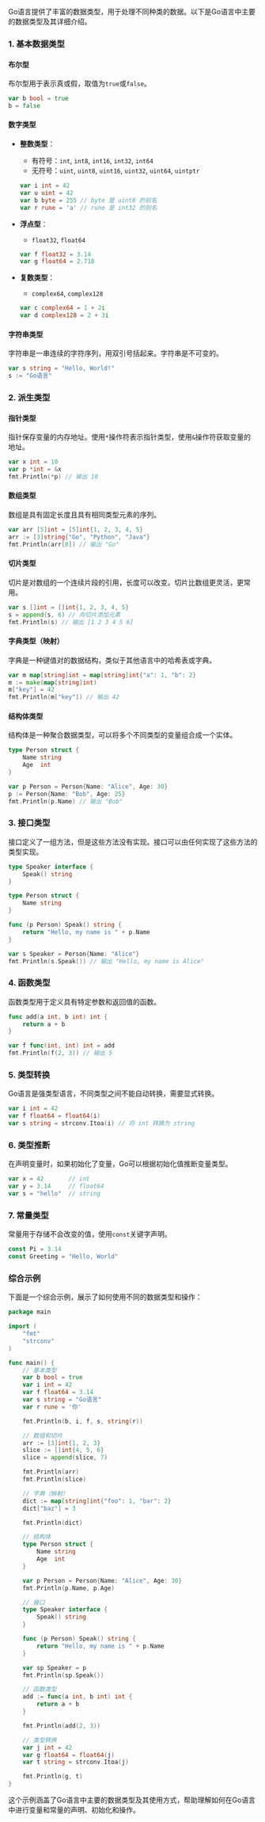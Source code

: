Go语言提供了丰富的数据类型，用于处理不同种类的数据。以下是Go语言中主要的数据类型及其详细介绍。

### 1. 基本数据类型

#### 布尔型

布尔型用于表示真或假，取值为`true`或`false`。

```go
var b bool = true
b = false
```

#### 数字类型

- **整数类型**：
  - 有符号：`int`, `int8`, `int16`, `int32`, `int64`
  - 无符号：`uint`, `uint8`, `uint16`, `uint32`, `uint64`, `uintptr`

  ```go
  var i int = 42
  var u uint = 42
  var b byte = 255 // byte 是 uint8 的别名
  var r rune = 'a' // rune 是 int32 的别名
  ```

- **浮点型**：
  - `float32`, `float64`

  ```go
  var f float32 = 3.14
  var g float64 = 2.718
  ```

- **复数类型**：
  - `complex64`, `complex128`

  ```go
  var c complex64 = 1 + 2i
  var d complex128 = 2 + 3i
  ```

#### 字符串类型

字符串是一串连续的字符序列，用双引号括起来。字符串是不可变的。

```go
var s string = "Hello, World!"
s := "Go语言"
```

### 2. 派生类型

#### 指针类型

指针保存变量的内存地址。使用`*`操作符表示指针类型，使用`&`操作符获取变量的地址。

```go
var x int = 10
var p *int = &x
fmt.Println(*p) // 输出 10
```

#### 数组类型

数组是具有固定长度且具有相同类型元素的序列。

```go
var arr [5]int = [5]int{1, 2, 3, 4, 5}
arr := [3]string{"Go", "Python", "Java"}
fmt.Println(arr[0]) // 输出 "Go"
```

#### 切片类型

切片是对数组的一个连续片段的引用，长度可以改变。切片比数组更灵活，更常用。

```go
var s []int = []int{1, 2, 3, 4, 5}
s = append(s, 6) // 向切片添加元素
fmt.Println(s) // 输出 [1 2 3 4 5 6]
```

#### 字典类型（映射）

字典是一种键值对的数据结构，类似于其他语言中的哈希表或字典。

```go
var m map[string]int = map[string]int{"a": 1, "b": 2}
m := make(map[string]int)
m["key"] = 42
fmt.Println(m["key"]) // 输出 42
```

#### 结构体类型

结构体是一种聚合数据类型，可以将多个不同类型的变量组合成一个实体。

```go
type Person struct {
    Name string
    Age  int
}

var p Person = Person{Name: "Alice", Age: 30}
p := Person{Name: "Bob", Age: 25}
fmt.Println(p.Name) // 输出 "Bob"
```

### 3. 接口类型

接口定义了一组方法，但是这些方法没有实现。接口可以由任何实现了这些方法的类型实现。

```go
type Speaker interface {
    Speak() string
}

type Person struct {
    Name string
}

func (p Person) Speak() string {
    return "Hello, my name is " + p.Name
}

var s Speaker = Person{Name: "Alice"}
fmt.Println(s.Speak()) // 输出 "Hello, my name is Alice"
```

### 4. 函数类型

函数类型用于定义具有特定参数和返回值的函数。

```go
func add(a int, b int) int {
    return a + b
}

var f func(int, int) int = add
fmt.Println(f(2, 3)) // 输出 5
```

### 5. 类型转换

Go语言是强类型语言，不同类型之间不能自动转换，需要显式转换。

```go
var i int = 42
var f float64 = float64(i)
var s string = strconv.Itoa(i) // 将 int 转换为 string
```

### 6. 类型推断

在声明变量时，如果初始化了变量，Go可以根据初始化值推断变量类型。

```go
var x = 42       // int
var y = 3.14     // float64
var s = "hello"  // string
```

### 7. 常量类型

常量用于存储不会改变的值，使用`const`关键字声明。

```go
const Pi = 3.14
const Greeting = "Hello, World"
```

### 综合示例

下面是一个综合示例，展示了如何使用不同的数据类型和操作：

```go
package main

import (
    "fmt"
    "strconv"
)

func main() {
    // 基本类型
    var b bool = true
    var i int = 42
    var f float64 = 3.14
    var s string = "Go语言"
    var r rune = '你'

    fmt.Println(b, i, f, s, string(r))

    // 数组和切片
    arr := [3]int{1, 2, 3}
    slice := []int{4, 5, 6}
    slice = append(slice, 7)

    fmt.Println(arr)
    fmt.Println(slice)

    // 字典（映射）
    dict := map[string]int{"foo": 1, "bar": 2}
    dict["baz"] = 3

    fmt.Println(dict)

    // 结构体
    type Person struct {
        Name string
        Age  int
    }

    var p Person = Person{Name: "Alice", Age: 30}
    fmt.Println(p.Name, p.Age)

    // 接口
    type Speaker interface {
        Speak() string
    }

    func (p Person) Speak() string {
        return "Hello, my name is " + p.Name
    }

    var sp Speaker = p
    fmt.Println(sp.Speak())

    // 函数类型
    add := func(a int, b int) int {
        return a + b
    }

    fmt.Println(add(2, 3))

    // 类型转换
    var j int = 42
    var g float64 = float64(j)
    var t string = strconv.Itoa(j)

    fmt.Println(g, t)
}
```

这个示例涵盖了Go语言中主要的数据类型及其使用方式，帮助理解如何在Go语言中进行变量和常量的声明、初始化和操作。